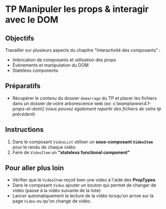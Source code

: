 # TP Manipuler les props & interagir avec le DOM

## Objectifs
Travailler sur plusieurs aspects du chapitre "Interactivité des composants" :
- Imbrication de composants et utilisation des props
- Événements et manipulation du DOM
- Stateless components

## Préparatifs
- Récupérer le contenu du dossier `demarrage` du TP et placer les fichiers dans un dossier de votre arborescence web (*ex: c:\wamp\www\4.1-props-et-dom\\*) (*vous pouvez également repartir des fichiers de votre tp précédent*)

## Instructions
1. Dans le composant `VideoList` utiliser un **sous-composant `VideoItem`** pour le rendu de chaque vidéo
2. Faire de `VideoItem` un **"stateless functional component"**

## Pour aller plus loin
- Vérifier que le `VideoItem` reçoit bien une video à l'aide des **PropTypes**
- Dans le composant `Video` ajouter un bouton qui permet de changer de vidéo (passe à la vidéo suivante de la liste)
- Lancer automatiquement la lecture de la vidéo lorsqu'on arrive sur la page `Video` ou qu'on change de vidéo.
